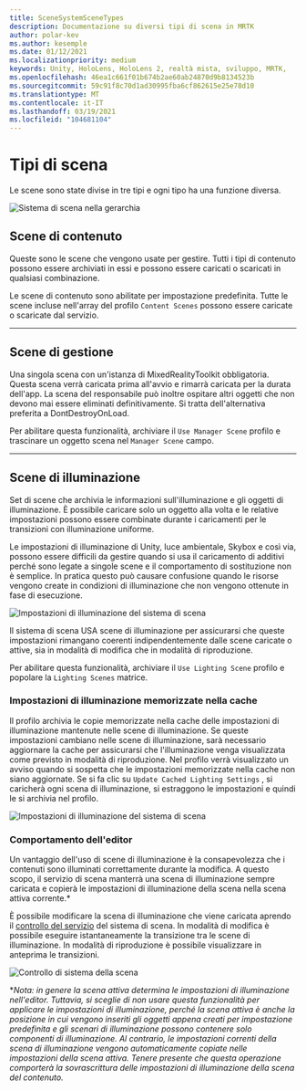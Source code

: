 ```yaml
---
title: SceneSystemSceneTypes
description: Documentazione su diversi tipi di scena in MRTK
author: polar-kev
ms.author: kesemple
ms.date: 01/12/2021
ms.localizationpriority: medium
keywords: Unity, HoloLens, HoloLens 2, realtà mista, sviluppo, MRTK,
ms.openlocfilehash: 46ea1c661f01b674b2ae60ab24870d9b8134523b
ms.sourcegitcommit: 59c91f8c70d1ad30995fba6cf862615e25e78d10
ms.translationtype: MT
ms.contentlocale: it-IT
ms.lasthandoff: 03/19/2021
ms.locfileid: "104681104"
---
```

# <a name="scene-types"></a>Tipi di scena

Le scene sono state divise in tre tipi e ogni tipo ha una funzione diversa.

![Sistema di scena nella gerarchia](../Images/SceneSystem/MRTK_SceneSystemEditorSceneHierarchy.PNG)

## <a name="content-scenes"></a>Scene di contenuto

Queste sono le scene che vengono usate per gestire. Tutti i tipi di contenuto possono essere archiviati in essi e possono essere caricati o scaricati in qualsiasi combinazione.

Le scene di contenuto sono abilitate per impostazione predefinita. Tutte le scene incluse nell'array del profilo `Content Scenes` possono essere caricate o scaricate dal servizio.

___

## <a name="manager-scenes"></a>Scene di gestione

Una singola scena con un'istanza di MixedRealityToolkit obbligatoria. Questa scena verrà caricata prima all'avvio e rimarrà caricata per la durata dell'app. La scena del responsabile può inoltre ospitare altri oggetti che non devono mai essere eliminati definitivamente. Si tratta dell'alternativa preferita a DontDestroyOnLoad.

Per abilitare questa funzionalità, archiviare il `Use Manager Scene` profilo e trascinare un oggetto scena nel `Manager Scene` campo.

___

## <a name="lighting-scenes"></a>Scene di illuminazione

Set di scene che archivia le informazioni sull'illuminazione e gli oggetti di illuminazione. È possibile caricare solo un oggetto alla volta e le relative impostazioni possono essere combinate durante i caricamenti per le transizioni con illuminazione uniforme.

Le impostazioni di illuminazione di Unity, luce ambientale, Skybox e così via, possono essere difficili da gestire quando si usa il caricamento di additivi perché sono legate a singole scene e il comportamento di sostituzione non è semplice. In pratica questo può causare confusione quando le risorse vengono create in condizioni di illuminazione che non vengono ottenute in fase di esecuzione.

![Impostazioni di illuminazione del sistema di scena](../Images/SceneSystem/MRTK_SceneSystemLightingSettings.PNG)

Il sistema di scena USA scene di illuminazione per assicurarsi che queste impostazioni rimangano coerenti indipendentemente dalle scene caricate o attive, sia in modalità di modifica che in modalità di riproduzione.

Per abilitare questa funzionalità, archiviare il `Use Lighting Scene` profilo e popolare la `Lighting Scenes` matrice.

### <a name="cached-lighting-settings"></a>Impostazioni di illuminazione memorizzate nella cache

Il profilo archivia le copie memorizzate nella cache delle impostazioni di illuminazione mantenute nelle scene di illuminazione. Se queste impostazioni cambiano nelle scene di illuminazione, sarà necessario aggiornare la cache per assicurarsi che l'illuminazione venga visualizzata come previsto in modalità di riproduzione. Nel profilo verrà visualizzato un avviso quando si sospetta che le impostazioni memorizzate nella cache non siano aggiornate. Se si fa clic su `Update Cached Lighting Settings` , si caricherà ogni scena di illuminazione, si estraggono le impostazioni e quindi le si archivia nel profilo.

![Impostazioni di illuminazione del sistema di scena](../Images/SceneSystem/MRTK_SceneSystemCachedLightingSettings.PNG)

### <a name="editor-behavior"></a>Comportamento dell'editor

Un vantaggio dell'uso di scene di illuminazione è la consapevolezza che i contenuti sono illuminati correttamente durante la modifica. A questo scopo, il servizio di scena manterrà una scena di illuminazione sempre caricata e copierà le impostazioni di illuminazione della scena nella scena attiva corrente.\*

È possibile modificare la scena di illuminazione che viene caricata aprendo il [controllo del servizio](../../out-of-scope/MixedRealityConfigurationGuide.md#editor-utilities) del sistema di scena. In modalità di modifica è possibile eseguire istantaneamente la transizione tra le scene di illuminazione. In modalità di riproduzione è possibile visualizzare in anteprima le transizioni.

![Controllo di sistema della scena](../Images/SceneSystem/MRTK_SceneSystemServiceInspector.PNG)

\**Nota: in genere la scena attiva determina le impostazioni di illuminazione nell'editor. Tuttavia, si sceglie di non usare questa funzionalità per applicare le impostazioni di illuminazione, perché la scena attiva è anche la posizione in cui vengono inseriti gli oggetti appena creati per impostazione predefinita e gli scenari di illuminazione possono contenere solo componenti di illuminazione. Al contrario, le impostazioni correnti della scena di illuminazione vengono automaticamente copiate nelle impostazioni della scena attiva. Tenere presente che questa operazione comporterà la sovrascrittura delle impostazioni di illuminazione della scena del contenuto.*
